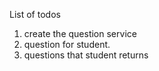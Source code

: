 List of todos

1. create the question service 
2. question for student. 
3. questions that student returns 